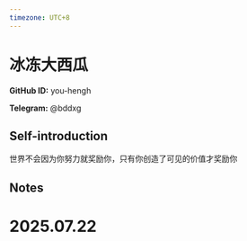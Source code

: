 ```yaml
---
timezone: UTC+8
---
```


# 冰冻大西瓜

**GitHub ID:** you-hengh

**Telegram:** @bddxg

## Self-introduction

世界不会因为你努力就奖励你，只有你创造了可见的价值才奖励你

## Notes

<!-- Content_START -->

# 2025.07.22


<!-- Content_END -->
